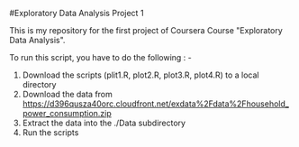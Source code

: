 #Exploratory Data Analysis Project 1

This is my repository for the first project of Coursera Course "Exploratory Data Analysis".

To run this script, you have to do the following : - 

1. Download the scripts (plit1.R, plot2.R, plot3.R, plot4.R) to a local directory
2. Download the data from https://d396qusza40orc.cloudfront.net/exdata%2Fdata%2Fhousehold_power_consumption.zip
3. Extract the data into the ./Data subdirectory
4. Run the scripts

